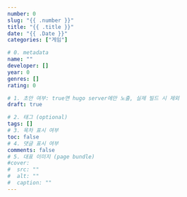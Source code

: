 ```yaml
---
number: 0
slug: "{{ .number }}"
title: "{{ .title }}"
date: "{{ .Date }}"
categories: ["게임"]

# 0. metadata
name: ""
developer: []
year: 0
genres: []
rating: 0

# 1. 초안 여부: true면 hugo server에만 노출, 실제 빌드 시 제외
draft: true

# 2. 태그 (optional)
tags: []
# 3. 목차 표시 여부
toc: false
# 4. 댓글 표시 여부
comments: false
# 5. 대표 이미지 (page bundle)
#cover:
#  src: ""
#  alt: ""
#  caption: ""
---
```

